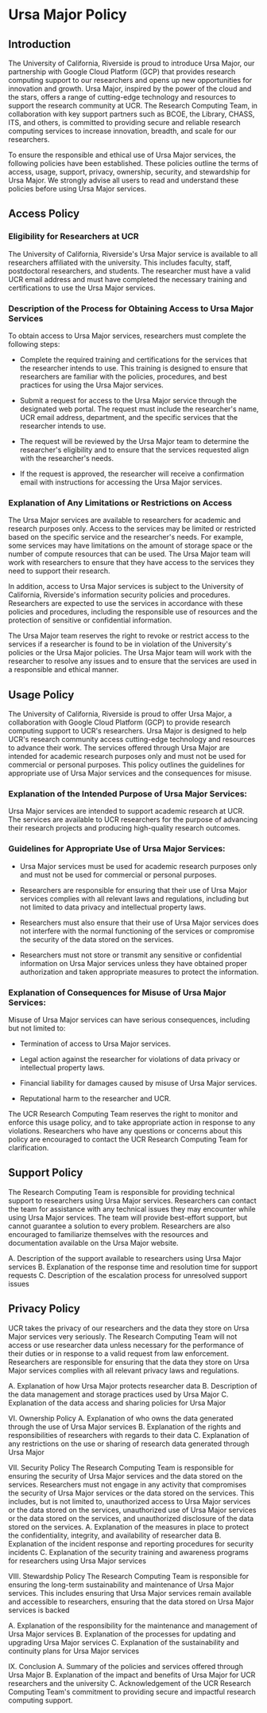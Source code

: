 # Ursa Major Policy
## Introduction
The University of California, Riverside is proud to introduce Ursa Major, our partnership with Google Cloud Platform (GCP) that provides research computing support to our researchers and opens up new opportunities for innovation and growth. Ursa Major, inspired by the power of the cloud and the stars, offers a range of cutting-edge technology and resources to support the research community at UCR. The Research Computing Team, in collaboration with key support partners such as BCOE, the Library, CHASS, ITS, and others, is committed to providing secure and reliable research computing services to increase innovation, breadth, and scale for our researchers.

To ensure the responsible and ethical use of Ursa Major services, the following policies have been established. These policies outline the terms of access, usage, support, privacy, ownership, security, and stewardship for Ursa Major. We strongly advise all users to read and understand these policies before using Ursa Major services.

## Access Policy
### Eligibility for Researchers at UCR
The University of California, Riverside's Ursa Major service is available to all researchers affiliated with the university. This includes faculty, staff, postdoctoral researchers, and students. The researcher must have a valid UCR email address and must have completed the necessary training and certifications to use the Ursa Major services.

### Description of the Process for Obtaining Access to Ursa Major Services
To obtain access to Ursa Major services, researchers must complete the following steps:

* Complete the required training and certifications for the services that the researcher intends to use. This training is designed to ensure that researchers are familiar with the policies, procedures, and best practices for using the Ursa Major services.

* Submit a request for access to the Ursa Major service through the designated web portal. The request must include the researcher's name, UCR email address, department, and the specific services that the researcher intends to use.

* The request will be reviewed by the Ursa Major team to determine the researcher's eligibility and to ensure that the services requested align with the researcher's needs.

* If the request is approved, the researcher will receive a confirmation email with instructions for accessing the Ursa Major services.

### Explanation of Any Limitations or Restrictions on Access
The Ursa Major services are available to researchers for academic and research purposes only. Access to the services may be limited or restricted based on the specific service and the researcher's needs. For example, some services may have limitations on the amount of storage space or the number of compute resources that can be used. The Ursa Major team will work with researchers to ensure that they have access to the services they need to support their research.

In addition, access to Ursa Major services is subject to the University of California, Riverside's information security policies and procedures. Researchers are expected to use the services in accordance with these policies and procedures, including the responsible use of resources and the protection of sensitive or confidential information.

The Ursa Major team reserves the right to revoke or restrict access to the services if a researcher is found to be in violation of the University's policies or the Ursa Major policies. The Ursa Major team will work with the researcher to resolve any issues and to ensure that the services are used in a responsible and ethical manner.

## Usage Policy
The University of California, Riverside is proud to offer Ursa Major, a collaboration with Google Cloud Platform (GCP) to provide research computing support to UCR's researchers. Ursa Major is designed to help UCR's research community access cutting-edge technology and resources to advance their work. The services offered through Ursa Major are intended for academic research purposes only and must not be used for commercial or personal purposes. This policy outlines the guidelines for appropriate use of Ursa Major services and the consequences for misuse.

### Explanation of the Intended Purpose of Ursa Major Services:

Ursa Major services are intended to support academic research at UCR. The services are available to UCR researchers for the purpose of advancing their research projects and producing high-quality research outcomes.

### Guidelines for Appropriate Use of Ursa Major Services:

* Ursa Major services must be used for academic research purposes only and must not be used for commercial or personal purposes.

* Researchers are responsible for ensuring that their use of Ursa Major services complies with all relevant laws and regulations, including but not limited to data privacy and intellectual property laws.

* Researchers must also ensure that their use of Ursa Major services does not interfere with the normal functioning of the services or compromise the security of the data stored on the services.

* Researchers must not store or transmit any sensitive or confidential information on Ursa Major services unless they have obtained proper authorization and taken appropriate measures to protect the information.

### Explanation of Consequences for Misuse of Ursa Major Services:

Misuse of Ursa Major services can have serious consequences, including but not limited to:

* Termination of access to Ursa Major services.

* Legal action against the researcher for violations of data privacy or intellectual property laws.

* Financial liability for damages caused by misuse of Ursa Major services.

* Reputational harm to the researcher and UCR.

The UCR Research Computing Team reserves the right to monitor and enforce this usage policy, and to take appropriate action in response to any violations. Researchers who have any questions or concerns about this policy are encouraged to contact the UCR Research Computing Team for clarification.

## Support Policy
The Research Computing Team is responsible for providing technical support to researchers using Ursa Major services. Researchers can contact the team for assistance with any technical issues they may encounter while using Ursa Major services. The team will provide best-effort support, but cannot guarantee a solution to every problem. Researchers are also encouraged to familiarize themselves with the resources and documentation available on the Ursa Major website.

A. Description of the support available to researchers using Ursa Major services
B. Explanation of the response time and resolution time for support requests
C. Description of the escalation process for unresolved support issues

## Privacy Policy
UCR takes the privacy of our researchers and the data they store on Ursa Major services very seriously. The Research Computing Team will not access or use researcher data unless necessary for the performance of their duties or in response to a valid request from law enforcement. Researchers are responsible for ensuring that the data they store on Ursa Major services complies with all relevant privacy laws and regulations.

A. Explanation of how Ursa Major protects researcher data
B. Description of the data management and storage practices used by Ursa Major
C. Explanation of the data access and sharing policies for Ursa Major

VI. Ownership Policy
A. Explanation of who owns the data generated through the use of Ursa Major services
B. Explanation of the rights and responsibilities of researchers with regards to their data
C. Explanation of any restrictions on the use or sharing of research data generated through Ursa Major

VII. Security Policy
The Research Computing Team is responsible for ensuring the security of Ursa Major services and the data stored on the services. Researchers must not engage in any activity that compromises the security of Ursa Major services or the data stored on the services. This includes, but is not limited to, unauthorized access to Ursa Major services or the data stored on the services, unauthorized use of Ursa Major services or the data stored on the services, and unauthorized disclosure of the data stored on the services.
A. Explanation of the measures in place to protect the confidentiality, integrity, and availability of researcher data
B. Explanation of the incident response and reporting procedures for security incidents
C. Explanation of the security training and awareness programs for researchers using Ursa Major services

VIII. Stewardship Policy
The Research Computing Team is responsible for ensuring the long-term sustainability and maintenance of Ursa Major services. This includes ensuring that Ursa Major services remain available and accessible to researchers, ensuring that the data stored on Ursa Major services is backed

A. Explanation of the responsibility for the maintenance and management of Ursa Major services
B. Explanation of the processes for updating and upgrading Ursa Major services
C. Explanation of the sustainability and continuity plans for Ursa Major services

IX. Conclusion
A. Summary of the policies and services offered through Ursa Major
B. Explanation of the impact and benefits of Ursa Major for UCR researchers and the university
C. Acknowledgement of the UCR Research Computing Team's commitment to providing secure and impactful research computing support.
